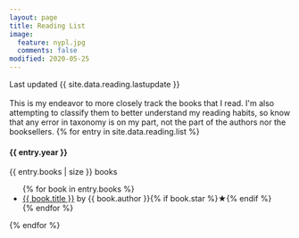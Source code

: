 ```yaml
---
layout: page
title: Reading List
image:
  feature: nypl.jpg
  comments: false
modified: 2020-05-25
---
```


<div class="container">
  <div class="last-update">Last updated {{ site.data.reading.lastupdate }}</div>
    <br>
    This is my endeavor to more closely track the books that I read.  I'm also attempting to classify them to better understand my reading habits, so know that any error in taxonomy is on my part, not the part of the authors nor the booksellers.
    {% for entry in site.data.reading.list %}
    <div class="year-container">
      <div class="year">
        <h4>{{ entry.year }}</h4>
        <div class="number">{{ entry.books | size }} books</div>
      </div>
      <div class="books">
        <ul class="reading-list {{ entry.year }}">
          {% for book in entry.books %}
          <li>
            <a href="{{ book.link }}" target="_blank" alt="_blank" rel="nofollow noopener">{{
              book.title
            }}</a>
            <span class="author">by {{ book.author }}</span
            >{% if book.star %}<span class="star">★</span>{% endif %}
          </li>
          {% endfor %}
        </ul>
      </div>
    </div>
    {% endfor %}
</div>